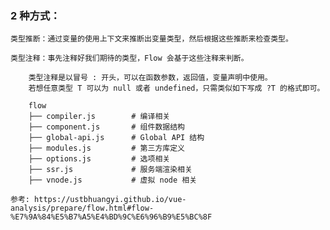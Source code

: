 ### 2 种方式：
    
    类型推断：通过变量的使用上下文来推断出变量类型，然后根据这些推断来检查类型。

    类型注释：事先注释好我们期待的类型，Flow 会基于这些注释来判断。

        类型注释是以冒号 : 开头，可以在函数参数，返回值，变量声明中使用。
        若想任意类型 T 可以为 null 或者 undefined，只需类似如下写成 ?T 的格式即可。

        flow
        ├── compiler.js        # 编译相关
        ├── component.js       # 组件数据结构
        ├── global-api.js      # Global API 结构
        ├── modules.js         # 第三方库定义
        ├── options.js         # 选项相关
        ├── ssr.js             # 服务端渲染相关
        ├── vnode.js           # 虚拟 node 相关
    
    参考: https://ustbhuangyi.github.io/vue-analysis/prepare/flow.html#flow-%E7%9A%84%E5%B7%A5%E4%BD%9C%E6%96%B9%E5%BC%8F